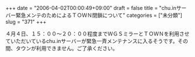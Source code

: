 +++
date = "2006-04-02T00:00:49+09:00"
draft = false
title = "chu.inサーバー緊急メンテのためによるＴＯＷＮ閉鎖について"
categories = ["未分類"]
slug = "371"
+++

<div>４月４日、１５：００～２０：００程度までＷＧＳミラーとＴＯＷＮを利用させていただいているchu.inサーバーが緊急一斉メンテナンスに入るそうです。その間、タウンが利用できません。ご了承ください。</div>
